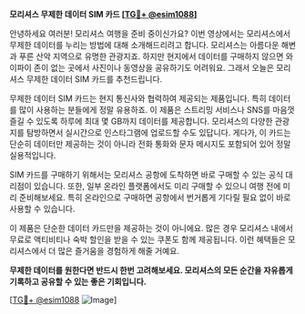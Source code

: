 **모리셔스 무제한 데이터 SIM 카드 [[TG💪+ @esim1088](https://t.me/s/esim1088)]**

안녕하세요 여러분! 모리셔스 여행을 준비 중이신가요? 이번 영상에서는 모리셔스에서 무제한 데이터를 누리는 방법에 대해 소개해드리려고 합니다. 모리셔스는 아름다운 해변과 푸른 산악 지역으로 유명한 관광지죠. 하지만 현지에서 데이터를 구매하지 않으면 와이파이 존이 없는 곳에서 사진이나 동영상을 공유하기도 어려워요. 그래서 오늘은 모리셔스 무제한 데이터 SIM 카드를 추천드립니다.

무제한 데이터 SIM 카드는 현지 통신사와 협력하여 제공되는 제품입니다. 특히 데이터를 많이 사용하는 분들에게 정말 유용하죠. 이 제품은 스트리밍 서비스나 SNS를 마음껏 즐길 수 있도록 하루에 최대 몇 GB까지 데이터를 제공합니다. 모리셔스의 다양한 관광지를 탐방하면서 실시간으로 인스타그램에 업로드할 수도 있답니다. 게다가, 이 카드는 단순히 데이터만 제공하는 것이 아니라 전화 통화와 문자 메시지도 포함되어 있어 정말 실용적입니다.

SIM 카드를 구매하기 위해서는 모리셔스 공항에 도착하면 바로 구매할 수 있는 공식 대리점이 있습니다. 또한, 일부 온라인 플랫폼에서도 미리 구매할 수 있으니 여행 전에 미리 준비해보세요. 특히 온라인으로 구매하면 공항에서 번거롭게 기다릴 필요 없이 바로 사용할 수 있습니다.

이 제품은 단순한 데이터 카드만을 제공하는 것이 아니에요. 많은 경우 모리셔스 내에서 무료로 액티비티나 숙박 할인을 받을 수 있는 쿠폰도 함께 제공됩니다. 이런 혜택들은 모리셔스에서 더 많은 즐거움을 경험하게 해줄 거예요.

**무제한 데이터를 원한다면 반드시 한번 고려해보세요. 모리셔스의 모든 순간을 자유롭게 기록하고 공유할 수 있는 좋은 기회입니다.**

[[TG💪+ @esim1088](https://t.me/s/esim1088) ![Image](https://i.postimg.cc/Y0z9fWf4/image.png)]